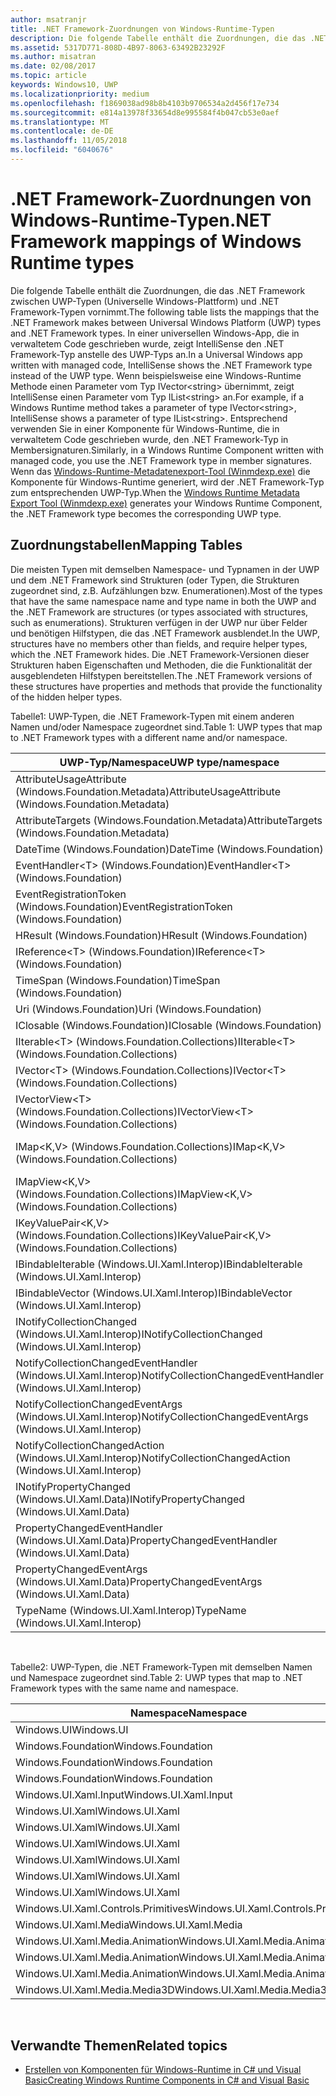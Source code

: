 ```yaml
---
author: msatranjr
title: .NET Framework-Zuordnungen von Windows-Runtime-Typen
description: Die folgende Tabelle enthält die Zuordnungen, die das .NET Framework zwischen UWP-Typen (Universelle Windows-Plattform) und .NET Framework-Typen vornimmt.
ms.assetid: 5317D771-808D-4B97-8063-63492B23292F
ms.author: misatran
ms.date: 02/08/2017
ms.topic: article
keywords: Windows10, UWP
ms.localizationpriority: medium
ms.openlocfilehash: f1869038ad98b8b4103b9706534a2d456f17e734
ms.sourcegitcommit: e814a13978f33654d8e995584f4b047cb53e0aef
ms.translationtype: MT
ms.contentlocale: de-DE
ms.lasthandoff: 11/05/2018
ms.locfileid: "6040676"
---
```

# <a name="net-framework-mappings-of-windows-runtime-types"></a><span data-ttu-id="ff484-104">.NET Framework-Zuordnungen von Windows-Runtime-Typen</span><span class="sxs-lookup"><span data-stu-id="ff484-104">.NET Framework mappings of Windows Runtime types</span></span>



<span data-ttu-id="ff484-105">Die folgende Tabelle enthält die Zuordnungen, die das .NET Framework zwischen UWP-Typen (Universelle Windows-Plattform) und .NET Framework-Typen vornimmt.</span><span class="sxs-lookup"><span data-stu-id="ff484-105">The following table lists the mappings that the .NET Framework makes between Universal Windows Platform (UWP) types and .NET Framework types.</span></span> <span data-ttu-id="ff484-106">In einer universellen Windows-App, die in verwaltetem Code geschrieben wurde, zeigt IntelliSense den .NET Framework-Typ anstelle des UWP-Typs an.</span><span class="sxs-lookup"><span data-stu-id="ff484-106">In a Universal Windows app written with managed code, IntelliSense shows the .NET Framework type instead of the UWP type.</span></span> <span data-ttu-id="ff484-107">Wenn beispielsweise eine Windows-Runtime Methode einen Parameter vom Typ IVector&lt;string&gt; übernimmt, zeigt IntelliSense einen Parameter vom Typ IList&lt;string&gt; an.</span><span class="sxs-lookup"><span data-stu-id="ff484-107">For example, if a Windows Runtime method takes a parameter of type IVector&lt;string&gt;, IntelliSense shows a parameter of type IList&lt;string&gt;.</span></span> <span data-ttu-id="ff484-108">Entsprechend verwenden Sie in einer Komponente für Windows-Runtime, die in verwaltetem Code geschrieben wurde, den .NET Framework-Typ in Membersignaturen.</span><span class="sxs-lookup"><span data-stu-id="ff484-108">Similarly, in a Windows Runtime Component written with managed code, you use the .NET Framework type in member signatures.</span></span> <span data-ttu-id="ff484-109">Wenn das [Windows-Runtime-Metadatenexport-Tool (Winmdexp.exe)](https://msdn.microsoft.com/library/hh925576.aspx) die Komponente für Windows-Runtime generiert, wird der .NET Framework-Typ zum entsprechenden UWP-Typ.</span><span class="sxs-lookup"><span data-stu-id="ff484-109">When the [Windows Runtime Metadata Export Tool (Winmdexp.exe)](https://msdn.microsoft.com/library/hh925576.aspx) generates your Windows Runtime Component, the .NET Framework type becomes the corresponding UWP type.</span></span>

## <a name="mapping-tables"></a><span data-ttu-id="ff484-110">Zuordnungstabellen</span><span class="sxs-lookup"><span data-stu-id="ff484-110">Mapping Tables</span></span>


<span data-ttu-id="ff484-111">Die meisten Typen mit demselben Namespace- und Typnamen in der UWP und dem .NET Framework sind Strukturen (oder Typen, die Strukturen zugeordnet sind, z.B. Aufzählungen bzw. Enumerationen).</span><span class="sxs-lookup"><span data-stu-id="ff484-111">Most of the types that have the same namespace name and type name in both the UWP and the .NET Framework are structures (or types associated with structures, such as enumerations).</span></span> <span data-ttu-id="ff484-112">Strukturen verfügen in der UWP nur über Felder und benötigen Hilfstypen, die das .NET Framework ausblendet.</span><span class="sxs-lookup"><span data-stu-id="ff484-112">In the UWP, structures have no members other than fields, and require helper types, which the .NET Framework hides.</span></span> <span data-ttu-id="ff484-113">Die .NET Framework-Versionen dieser Strukturen haben Eigenschaften und Methoden, die die Funktionalität der ausgeblendeten Hilfstypen bereitstellen.</span><span class="sxs-lookup"><span data-stu-id="ff484-113">The .NET Framework versions of these structures have properties and methods that provide the functionality of the hidden helper types.</span></span>

<span data-ttu-id="ff484-114">Tabelle1: UWP-Typen, die .NET Framework-Typen mit einem anderen Namen und/oder Namespace zugeordnet sind.</span><span class="sxs-lookup"><span data-stu-id="ff484-114">Table 1: UWP types that map to .NET Framework types with a different name and/or namespace.</span></span>

| <span data-ttu-id="ff484-115">UWP-Typ/Namespace</span><span class="sxs-lookup"><span data-stu-id="ff484-115">UWP type/namespace</span></span>                                            | <span data-ttu-id="ff484-116">.NET Framework-Typ/Namespace</span><span class="sxs-lookup"><span data-stu-id="ff484-116">.NET Framework type/namespace</span></span>                                          | <span data-ttu-id="ff484-117">.NET Framework-Assembly</span><span class="sxs-lookup"><span data-stu-id="ff484-117">.NET Framework assembly</span></span>                           |
|---------------------------------------------------------------|------------------------------------------------------------------------|---------------------------------------------------|
| <span data-ttu-id="ff484-118">AttributeUsageAttribute (Windows.Foundation.Metadata)</span><span class="sxs-lookup"><span data-stu-id="ff484-118">AttributeUsageAttribute (Windows.Foundation.Metadata)</span></span>         | <span data-ttu-id="ff484-119">AttributeUsageAttribute (System)</span><span class="sxs-lookup"><span data-stu-id="ff484-119">AttributeUsageAttribute (System)</span></span>                                       | <span data-ttu-id="ff484-120">System.Runtime.dll</span><span class="sxs-lookup"><span data-stu-id="ff484-120">System.Runtime.dll</span></span>                                |
| <span data-ttu-id="ff484-121">AttributeTargets (Windows.Foundation.Metadata)</span><span class="sxs-lookup"><span data-stu-id="ff484-121">AttributeTargets (Windows.Foundation.Metadata)</span></span>                | <span data-ttu-id="ff484-122">AttributeTargets (System)</span><span class="sxs-lookup"><span data-stu-id="ff484-122">AttributeTargets (System)</span></span>                                              | <span data-ttu-id="ff484-123">System.Runtime.dll</span><span class="sxs-lookup"><span data-stu-id="ff484-123">System.Runtime.dll</span></span>                                |
| <span data-ttu-id="ff484-124">DateTime (Windows.Foundation)</span><span class="sxs-lookup"><span data-stu-id="ff484-124">DateTime (Windows.Foundation)</span></span>                                 | <span data-ttu-id="ff484-125">DateTimeOffset (System)</span><span class="sxs-lookup"><span data-stu-id="ff484-125">DateTimeOffset (System)</span></span>                                                | <span data-ttu-id="ff484-126">System.Runtime.dll</span><span class="sxs-lookup"><span data-stu-id="ff484-126">System.Runtime.dll</span></span>                                |
| <span data-ttu-id="ff484-127">EventHandler&lt;T&gt; (Windows.Foundation)</span><span class="sxs-lookup"><span data-stu-id="ff484-127">EventHandler&lt;T&gt; (Windows.Foundation)</span></span>                    | <span data-ttu-id="ff484-128">EventHandler&lt;T&gt; (System)</span><span class="sxs-lookup"><span data-stu-id="ff484-128">EventHandler&lt;T&gt; (System)</span></span>                                         | <span data-ttu-id="ff484-129">System.Runtime.dll</span><span class="sxs-lookup"><span data-stu-id="ff484-129">System.Runtime.dll</span></span>                                |
| <span data-ttu-id="ff484-130">EventRegistrationToken (Windows.Foundation)</span><span class="sxs-lookup"><span data-stu-id="ff484-130">EventRegistrationToken (Windows.Foundation)</span></span>                   | <span data-ttu-id="ff484-131">EventRegistrationToken (System.Runtime.InteropServices.WindowsRuntime)</span><span class="sxs-lookup"><span data-stu-id="ff484-131">EventRegistrationToken (System.Runtime.InteropServices.WindowsRuntime)</span></span> | <span data-ttu-id="ff484-132">System.Runtime.InteropServices.WindowsRuntime.dll</span><span class="sxs-lookup"><span data-stu-id="ff484-132">System.Runtime.InteropServices.WindowsRuntime.dll</span></span> |
| <span data-ttu-id="ff484-133">HResult (Windows.Foundation)</span><span class="sxs-lookup"><span data-stu-id="ff484-133">HResult (Windows.Foundation)</span></span>                                  | <span data-ttu-id="ff484-134">Exception (System)</span><span class="sxs-lookup"><span data-stu-id="ff484-134">Exception (System)</span></span>                                                     | <span data-ttu-id="ff484-135">System.Runtime.dll</span><span class="sxs-lookup"><span data-stu-id="ff484-135">System.Runtime.dll</span></span>                                |
| <span data-ttu-id="ff484-136">IReference&lt;T&gt; (Windows.Foundation)</span><span class="sxs-lookup"><span data-stu-id="ff484-136">IReference&lt;T&gt; (Windows.Foundation)</span></span>                      | <span data-ttu-id="ff484-137">Nullable&lt;T&gt; (System)</span><span class="sxs-lookup"><span data-stu-id="ff484-137">Nullable&lt;T&gt; (System)</span></span>                                             | <span data-ttu-id="ff484-138">System.Runtime.dll</span><span class="sxs-lookup"><span data-stu-id="ff484-138">System.Runtime.dll</span></span>                                |
| <span data-ttu-id="ff484-139">TimeSpan (Windows.Foundation)</span><span class="sxs-lookup"><span data-stu-id="ff484-139">TimeSpan (Windows.Foundation)</span></span>                                 | <span data-ttu-id="ff484-140">TimeSpan (System)</span><span class="sxs-lookup"><span data-stu-id="ff484-140">TimeSpan (System)</span></span>                                                      | <span data-ttu-id="ff484-141">System.Runtime.dll</span><span class="sxs-lookup"><span data-stu-id="ff484-141">System.Runtime.dll</span></span>                                |
| <span data-ttu-id="ff484-142">Uri (Windows.Foundation)</span><span class="sxs-lookup"><span data-stu-id="ff484-142">Uri (Windows.Foundation)</span></span>                                      | <span data-ttu-id="ff484-143">Uri (System)</span><span class="sxs-lookup"><span data-stu-id="ff484-143">Uri (System)</span></span>                                                           | <span data-ttu-id="ff484-144">System.Runtime.dll</span><span class="sxs-lookup"><span data-stu-id="ff484-144">System.Runtime.dll</span></span>                                |
| <span data-ttu-id="ff484-145">IClosable (Windows.Foundation)</span><span class="sxs-lookup"><span data-stu-id="ff484-145">IClosable (Windows.Foundation)</span></span>                                | <span data-ttu-id="ff484-146">IDisposable (System)</span><span class="sxs-lookup"><span data-stu-id="ff484-146">IDisposable (System)</span></span>                                                   | <span data-ttu-id="ff484-147">System.Runtime.dll</span><span class="sxs-lookup"><span data-stu-id="ff484-147">System.Runtime.dll</span></span>                                |
| <span data-ttu-id="ff484-148">IIterable&lt;T&gt; (Windows.Foundation.Collections)</span><span class="sxs-lookup"><span data-stu-id="ff484-148">IIterable&lt;T&gt; (Windows.Foundation.Collections)</span></span>           | <span data-ttu-id="ff484-149">IEnumerable&lt;T&gt; (System.Collections.Generic)</span><span class="sxs-lookup"><span data-stu-id="ff484-149">IEnumerable&lt;T&gt; (System.Collections.Generic)</span></span>                      | <span data-ttu-id="ff484-150">System.Runtime.dll</span><span class="sxs-lookup"><span data-stu-id="ff484-150">System.Runtime.dll</span></span>                                |
| <span data-ttu-id="ff484-151">IVector&lt;T&gt; (Windows.Foundation.Collections)</span><span class="sxs-lookup"><span data-stu-id="ff484-151">IVector&lt;T&gt; (Windows.Foundation.Collections)</span></span>             | <span data-ttu-id="ff484-152">IList&lt;T&gt; (System.Collections.Generic)</span><span class="sxs-lookup"><span data-stu-id="ff484-152">IList&lt;T&gt; (System.Collections.Generic)</span></span>                            | <span data-ttu-id="ff484-153">System.Runtime.dll</span><span class="sxs-lookup"><span data-stu-id="ff484-153">System.Runtime.dll</span></span>                                |
| <span data-ttu-id="ff484-154">IVectorView&lt;T&gt; (Windows.Foundation.Collections)</span><span class="sxs-lookup"><span data-stu-id="ff484-154">IVectorView&lt;T&gt; (Windows.Foundation.Collections)</span></span>         | <span data-ttu-id="ff484-155">IReadOnlyList&lt;T&gt; (System.Collections.Generic)</span><span class="sxs-lookup"><span data-stu-id="ff484-155">IReadOnlyList&lt;T&gt; (System.Collections.Generic)</span></span>                    | <span data-ttu-id="ff484-156">System.Runtime.dll</span><span class="sxs-lookup"><span data-stu-id="ff484-156">System.Runtime.dll</span></span>                                |
| <span data-ttu-id="ff484-157">IMap&lt;K,V&gt; (Windows.Foundation.Collections)</span><span class="sxs-lookup"><span data-stu-id="ff484-157">IMap&lt;K,V&gt; (Windows.Foundation.Collections)</span></span>              | <span data-ttu-id="ff484-158">IDictionary&lt;TKey,TValue&gt; (System.Collections.Generic)</span><span class="sxs-lookup"><span data-stu-id="ff484-158">IDictionary&lt;TKey,TValue&gt; (System.Collections.Generic)</span></span>            | <span data-ttu-id="ff484-159">System.Runtime.dll</span><span class="sxs-lookup"><span data-stu-id="ff484-159">System.Runtime.dll</span></span>                                |
| <span data-ttu-id="ff484-160">IMapView&lt;K,V&gt; (Windows.Foundation.Collections)</span><span class="sxs-lookup"><span data-stu-id="ff484-160">IMapView&lt;K,V&gt; (Windows.Foundation.Collections)</span></span>          | <span data-ttu-id="ff484-161">IReadOnlyDictionary&lt;TKey,TValue&gt; (System.Collections.Generic)</span><span class="sxs-lookup"><span data-stu-id="ff484-161">IReadOnlyDictionary&lt;TKey,TValue&gt; (System.Collections.Generic)</span></span>    | <span data-ttu-id="ff484-162">System.Runtime.dll</span><span class="sxs-lookup"><span data-stu-id="ff484-162">System.Runtime.dll</span></span>                                |
| <span data-ttu-id="ff484-163">IKeyValuePair&lt;K,V&gt; (Windows.Foundation.Collections)</span><span class="sxs-lookup"><span data-stu-id="ff484-163">IKeyValuePair&lt;K,V&gt; (Windows.Foundation.Collections)</span></span>     | <span data-ttu-id="ff484-164">KeyValuePair&lt;TKey,TValue&gt; (System.Collections.Generic)</span><span class="sxs-lookup"><span data-stu-id="ff484-164">KeyValuePair&lt;TKey,TValue&gt; (System.Collections.Generic)</span></span>           | <span data-ttu-id="ff484-165">System.Runtime.dll</span><span class="sxs-lookup"><span data-stu-id="ff484-165">System.Runtime.dll</span></span>                                |
| <span data-ttu-id="ff484-166">IBindableIterable (Windows.UI.Xaml.Interop)</span><span class="sxs-lookup"><span data-stu-id="ff484-166">IBindableIterable (Windows.UI.Xaml.Interop)</span></span>                   | <span data-ttu-id="ff484-167">IEnumerable (System.Collections)</span><span class="sxs-lookup"><span data-stu-id="ff484-167">IEnumerable (System.Collections)</span></span>                                       | <span data-ttu-id="ff484-168">System.Runtime.dll</span><span class="sxs-lookup"><span data-stu-id="ff484-168">System.Runtime.dll</span></span>                                |
| <span data-ttu-id="ff484-169">IBindableVector (Windows.UI.Xaml.Interop)</span><span class="sxs-lookup"><span data-stu-id="ff484-169">IBindableVector (Windows.UI.Xaml.Interop)</span></span>                     | <span data-ttu-id="ff484-170">IList (System.Collections)</span><span class="sxs-lookup"><span data-stu-id="ff484-170">IList (System.Collections)</span></span>                                             | <span data-ttu-id="ff484-171">System.Runtime.dll</span><span class="sxs-lookup"><span data-stu-id="ff484-171">System.Runtime.dll</span></span>                                |
| <span data-ttu-id="ff484-172">INotifyCollectionChanged (Windows.UI.Xaml.Interop)</span><span class="sxs-lookup"><span data-stu-id="ff484-172">INotifyCollectionChanged (Windows.UI.Xaml.Interop)</span></span>            | <span data-ttu-id="ff484-173">INotifyCollectionChanged (System.Collections.Specialized)</span><span class="sxs-lookup"><span data-stu-id="ff484-173">INotifyCollectionChanged (System.Collections.Specialized)</span></span>              | <span data-ttu-id="ff484-174">System.ObjectModel.dll</span><span class="sxs-lookup"><span data-stu-id="ff484-174">System.ObjectModel.dll</span></span>                            |
| <span data-ttu-id="ff484-175">NotifyCollectionChangedEventHandler (Windows.UI.Xaml.Interop)</span><span class="sxs-lookup"><span data-stu-id="ff484-175">NotifyCollectionChangedEventHandler (Windows.UI.Xaml.Interop)</span></span> | <span data-ttu-id="ff484-176">NotifyCollectionChangedEventHandler (System.Collections.Specialized)</span><span class="sxs-lookup"><span data-stu-id="ff484-176">NotifyCollectionChangedEventHandler (System.Collections.Specialized)</span></span>   | <span data-ttu-id="ff484-177">System.ObjectModel.dll</span><span class="sxs-lookup"><span data-stu-id="ff484-177">System.ObjectModel.dll</span></span>                            |
| <span data-ttu-id="ff484-178">NotifyCollectionChangedEventArgs (Windows.UI.Xaml.Interop)</span><span class="sxs-lookup"><span data-stu-id="ff484-178">NotifyCollectionChangedEventArgs (Windows.UI.Xaml.Interop)</span></span>    | <span data-ttu-id="ff484-179">NotifyCollectionChangedEventArgs (System.Collections.Specialized)</span><span class="sxs-lookup"><span data-stu-id="ff484-179">NotifyCollectionChangedEventArgs (System.Collections.Specialized)</span></span>      | <span data-ttu-id="ff484-180">System.ObjectModel.dll</span><span class="sxs-lookup"><span data-stu-id="ff484-180">System.ObjectModel.dll</span></span>                            |
| <span data-ttu-id="ff484-181">NotifyCollectionChangedAction (Windows.UI.Xaml.Interop)</span><span class="sxs-lookup"><span data-stu-id="ff484-181">NotifyCollectionChangedAction (Windows.UI.Xaml.Interop)</span></span>       | <span data-ttu-id="ff484-182">NotifyCollectionChangedAction (System.Collections.Specialized)</span><span class="sxs-lookup"><span data-stu-id="ff484-182">NotifyCollectionChangedAction (System.Collections.Specialized)</span></span>         | <span data-ttu-id="ff484-183">System.ObjectModel.dll</span><span class="sxs-lookup"><span data-stu-id="ff484-183">System.ObjectModel.dll</span></span>                            |
| <span data-ttu-id="ff484-184">INotifyPropertyChanged (Windows.UI.Xaml.Data)</span><span class="sxs-lookup"><span data-stu-id="ff484-184">INotifyPropertyChanged (Windows.UI.Xaml.Data)</span></span>                 | <span data-ttu-id="ff484-185">INotifyPropertyChanged (System.ComponentModel)</span><span class="sxs-lookup"><span data-stu-id="ff484-185">INotifyPropertyChanged (System.ComponentModel)</span></span>                         | <span data-ttu-id="ff484-186">System.ObjectModel.dll</span><span class="sxs-lookup"><span data-stu-id="ff484-186">System.ObjectModel.dll</span></span>                            |
| <span data-ttu-id="ff484-187">PropertyChangedEventHandler (Windows.UI.Xaml.Data)</span><span class="sxs-lookup"><span data-stu-id="ff484-187">PropertyChangedEventHandler (Windows.UI.Xaml.Data)</span></span>            | <span data-ttu-id="ff484-188">PropertyChangedEventHandler (System.ComponentModel)</span><span class="sxs-lookup"><span data-stu-id="ff484-188">PropertyChangedEventHandler (System.ComponentModel)</span></span>                    | <span data-ttu-id="ff484-189">System.ObjectModel.dll</span><span class="sxs-lookup"><span data-stu-id="ff484-189">System.ObjectModel.dll</span></span>                            |
| <span data-ttu-id="ff484-190">PropertyChangedEventArgs (Windows.UI.Xaml.Data)</span><span class="sxs-lookup"><span data-stu-id="ff484-190">PropertyChangedEventArgs (Windows.UI.Xaml.Data)</span></span>               | <span data-ttu-id="ff484-191">PropertyChangedEventArgs (System.ComponentModel)</span><span class="sxs-lookup"><span data-stu-id="ff484-191">PropertyChangedEventArgs (System.ComponentModel)</span></span>                       | <span data-ttu-id="ff484-192">System.ObjectModel.dll</span><span class="sxs-lookup"><span data-stu-id="ff484-192">System.ObjectModel.dll</span></span>                            |
| <span data-ttu-id="ff484-193">TypeName (Windows.UI.Xaml.Interop)</span><span class="sxs-lookup"><span data-stu-id="ff484-193">TypeName (Windows.UI.Xaml.Interop)</span></span>                            | <span data-ttu-id="ff484-194">Type (System)</span><span class="sxs-lookup"><span data-stu-id="ff484-194">Type (System)</span></span>                                                          | <span data-ttu-id="ff484-195">System.Runtime.dll</span><span class="sxs-lookup"><span data-stu-id="ff484-195">System.Runtime.dll</span></span>                                |

 

<span data-ttu-id="ff484-196">Tabelle2: UWP-Typen, die .NET Framework-Typen mit demselben Namen und Namespace zugeordnet sind.</span><span class="sxs-lookup"><span data-stu-id="ff484-196">Table 2: UWP types that map to .NET Framework types with the same name and namespace.</span></span>

| <span data-ttu-id="ff484-197">Namespace</span><span class="sxs-lookup"><span data-stu-id="ff484-197">Namespace</span></span>                           | <span data-ttu-id="ff484-198">Typ</span><span class="sxs-lookup"><span data-stu-id="ff484-198">Type</span></span>               | <span data-ttu-id="ff484-199">.NET Framework-Assembly</span><span class="sxs-lookup"><span data-stu-id="ff484-199">.NET Framework assembly</span></span>                   |
|-------------------------------------|--------------------|-------------------------------------------|
| <span data-ttu-id="ff484-200">Windows.UI</span><span class="sxs-lookup"><span data-stu-id="ff484-200">Windows.UI</span></span>                          | <span data-ttu-id="ff484-201">Color</span><span class="sxs-lookup"><span data-stu-id="ff484-201">Color</span></span>              | <span data-ttu-id="ff484-202">System.Runtime.WindowsRuntime.dll</span><span class="sxs-lookup"><span data-stu-id="ff484-202">System.Runtime.WindowsRuntime.dll</span></span>         |
| <span data-ttu-id="ff484-203">Windows.Foundation</span><span class="sxs-lookup"><span data-stu-id="ff484-203">Windows.Foundation</span></span>                  | <span data-ttu-id="ff484-204">Point</span><span class="sxs-lookup"><span data-stu-id="ff484-204">Point</span></span>              | <span data-ttu-id="ff484-205">System.Runtime.WindowsRuntime.dll</span><span class="sxs-lookup"><span data-stu-id="ff484-205">System.Runtime.WindowsRuntime.dll</span></span>         |
| <span data-ttu-id="ff484-206">Windows.Foundation</span><span class="sxs-lookup"><span data-stu-id="ff484-206">Windows.Foundation</span></span>                  | <span data-ttu-id="ff484-207">Rect</span><span class="sxs-lookup"><span data-stu-id="ff484-207">Rect</span></span>               | <span data-ttu-id="ff484-208">System.Runtime.WindowsRuntime.dll</span><span class="sxs-lookup"><span data-stu-id="ff484-208">System.Runtime.WindowsRuntime.dll</span></span>         |
| <span data-ttu-id="ff484-209">Windows.Foundation</span><span class="sxs-lookup"><span data-stu-id="ff484-209">Windows.Foundation</span></span>                  | <span data-ttu-id="ff484-210">Size</span><span class="sxs-lookup"><span data-stu-id="ff484-210">Size</span></span>               | <span data-ttu-id="ff484-211">System.Runtime.WindowsRuntime.dll</span><span class="sxs-lookup"><span data-stu-id="ff484-211">System.Runtime.WindowsRuntime.dll</span></span>         |
| <span data-ttu-id="ff484-212">Windows.UI.Xaml.Input</span><span class="sxs-lookup"><span data-stu-id="ff484-212">Windows.UI.Xaml.Input</span></span>               | <span data-ttu-id="ff484-213">ICommand</span><span class="sxs-lookup"><span data-stu-id="ff484-213">ICommand</span></span>           | <span data-ttu-id="ff484-214">System.ObjectModel.dll</span><span class="sxs-lookup"><span data-stu-id="ff484-214">System.ObjectModel.dll</span></span>                    |
| <span data-ttu-id="ff484-215">Windows.UI.Xaml</span><span class="sxs-lookup"><span data-stu-id="ff484-215">Windows.UI.Xaml</span></span>                     | <span data-ttu-id="ff484-216">CornerRadius</span><span class="sxs-lookup"><span data-stu-id="ff484-216">CornerRadius</span></span>       | <span data-ttu-id="ff484-217">System.Runtime.WindowsRuntime.UI.Xaml.dll</span><span class="sxs-lookup"><span data-stu-id="ff484-217">System.Runtime.WindowsRuntime.UI.Xaml.dll</span></span> |
| <span data-ttu-id="ff484-218">Windows.UI.Xaml</span><span class="sxs-lookup"><span data-stu-id="ff484-218">Windows.UI.Xaml</span></span>                     | <span data-ttu-id="ff484-219">Duration</span><span class="sxs-lookup"><span data-stu-id="ff484-219">Duration</span></span>           | <span data-ttu-id="ff484-220">System.Runtime.WindowsRuntime.UI.Xaml.dll</span><span class="sxs-lookup"><span data-stu-id="ff484-220">System.Runtime.WindowsRuntime.UI.Xaml.dll</span></span> |
| <span data-ttu-id="ff484-221">Windows.UI.Xaml</span><span class="sxs-lookup"><span data-stu-id="ff484-221">Windows.UI.Xaml</span></span>                     | <span data-ttu-id="ff484-222">DurationTyp</span><span class="sxs-lookup"><span data-stu-id="ff484-222">DurationType</span></span>       | <span data-ttu-id="ff484-223">System.Runtime.WindowsRuntime.UI.Xaml.dll</span><span class="sxs-lookup"><span data-stu-id="ff484-223">System.Runtime.WindowsRuntime.UI.Xaml.dll</span></span> |
| <span data-ttu-id="ff484-224">Windows.UI.Xaml</span><span class="sxs-lookup"><span data-stu-id="ff484-224">Windows.UI.Xaml</span></span>                     | <span data-ttu-id="ff484-225">GridLength</span><span class="sxs-lookup"><span data-stu-id="ff484-225">GridLength</span></span>         | <span data-ttu-id="ff484-226">System.Runtime.WindowsRuntime.UI.Xaml.dll</span><span class="sxs-lookup"><span data-stu-id="ff484-226">System.Runtime.WindowsRuntime.UI.Xaml.dll</span></span> |
| <span data-ttu-id="ff484-227">Windows.UI.Xaml</span><span class="sxs-lookup"><span data-stu-id="ff484-227">Windows.UI.Xaml</span></span>                     | <span data-ttu-id="ff484-228">GridUnitType</span><span class="sxs-lookup"><span data-stu-id="ff484-228">GridUnitType</span></span>       | <span data-ttu-id="ff484-229">System.Runtime.WindowsRuntime.UI.Xaml.dll</span><span class="sxs-lookup"><span data-stu-id="ff484-229">System.Runtime.WindowsRuntime.UI.Xaml.dll</span></span> |
| <span data-ttu-id="ff484-230">Windows.UI.Xaml</span><span class="sxs-lookup"><span data-stu-id="ff484-230">Windows.UI.Xaml</span></span>                     | <span data-ttu-id="ff484-231">Thickness</span><span class="sxs-lookup"><span data-stu-id="ff484-231">Thickness</span></span>          | <span data-ttu-id="ff484-232">System.Runtime.WindowsRuntime.UI.Xaml.dll</span><span class="sxs-lookup"><span data-stu-id="ff484-232">System.Runtime.WindowsRuntime.UI.Xaml.dll</span></span> |
| <span data-ttu-id="ff484-233">Windows.UI.Xaml.Controls.Primitives</span><span class="sxs-lookup"><span data-stu-id="ff484-233">Windows.UI.Xaml.Controls.Primitives</span></span> | <span data-ttu-id="ff484-234">GeneratorPosition</span><span class="sxs-lookup"><span data-stu-id="ff484-234">GeneratorPosition</span></span>  | <span data-ttu-id="ff484-235">System.Runtime.WindowsRuntime.UI.Xaml.dll</span><span class="sxs-lookup"><span data-stu-id="ff484-235">System.Runtime.WindowsRuntime.UI.Xaml.dll</span></span> |
| <span data-ttu-id="ff484-236">Windows.UI.Xaml.Media</span><span class="sxs-lookup"><span data-stu-id="ff484-236">Windows.UI.Xaml.Media</span></span>               | <span data-ttu-id="ff484-237">Matrix</span><span class="sxs-lookup"><span data-stu-id="ff484-237">Matrix</span></span>             | <span data-ttu-id="ff484-238">System.Runtime.WindowsRuntime.UI.Xaml.dll</span><span class="sxs-lookup"><span data-stu-id="ff484-238">System.Runtime.WindowsRuntime.UI.Xaml.dll</span></span> |
| <span data-ttu-id="ff484-239">Windows.UI.Xaml.Media.Animation</span><span class="sxs-lookup"><span data-stu-id="ff484-239">Windows.UI.Xaml.Media.Animation</span></span>     | <span data-ttu-id="ff484-240">KeyTime</span><span class="sxs-lookup"><span data-stu-id="ff484-240">KeyTime</span></span>            | <span data-ttu-id="ff484-241">System.Runtime.WindowsRuntime.UI.Xaml.dll</span><span class="sxs-lookup"><span data-stu-id="ff484-241">System.Runtime.WindowsRuntime.UI.Xaml.dll</span></span> |
| <span data-ttu-id="ff484-242">Windows.UI.Xaml.Media.Animation</span><span class="sxs-lookup"><span data-stu-id="ff484-242">Windows.UI.Xaml.Media.Animation</span></span>     | <span data-ttu-id="ff484-243">RepeatBehavior</span><span class="sxs-lookup"><span data-stu-id="ff484-243">RepeatBehavior</span></span>     | <span data-ttu-id="ff484-244">System.Runtime.WindowsRuntime.UI.Xaml.dll</span><span class="sxs-lookup"><span data-stu-id="ff484-244">System.Runtime.WindowsRuntime.UI.Xaml.dll</span></span> |
| <span data-ttu-id="ff484-245">Windows.UI.Xaml.Media.Animation</span><span class="sxs-lookup"><span data-stu-id="ff484-245">Windows.UI.Xaml.Media.Animation</span></span>     | <span data-ttu-id="ff484-246">RepeatBehaviorTyp</span><span class="sxs-lookup"><span data-stu-id="ff484-246">RepeatBehaviorType</span></span> | <span data-ttu-id="ff484-247">System.Runtime.WindowsRuntime.UI.Xaml.dll</span><span class="sxs-lookup"><span data-stu-id="ff484-247">System.Runtime.WindowsRuntime.UI.Xaml.dll</span></span> |
| <span data-ttu-id="ff484-248">Windows.UI.Xaml.Media.Media3D</span><span class="sxs-lookup"><span data-stu-id="ff484-248">Windows.UI.Xaml.Media.Media3D</span></span>       | <span data-ttu-id="ff484-249">Matrix3D</span><span class="sxs-lookup"><span data-stu-id="ff484-249">Matrix3D</span></span>           | <span data-ttu-id="ff484-250">System.Runtime.WindowsRuntime.UI.Xaml.dll</span><span class="sxs-lookup"><span data-stu-id="ff484-250">System.Runtime.WindowsRuntime.UI.Xaml.dll</span></span> |

 

## <a name="related-topics"></a><span data-ttu-id="ff484-251">Verwandte Themen</span><span class="sxs-lookup"><span data-stu-id="ff484-251">Related topics</span></span>

* [<span data-ttu-id="ff484-252">Erstellen von Komponenten für Windows-Runtime in C# und Visual Basic</span><span class="sxs-lookup"><span data-stu-id="ff484-252">Creating Windows Runtime Components in C# and Visual Basic</span></span>](creating-windows-runtime-components-in-csharp-and-visual-basic.md)
